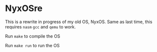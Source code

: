 # NyxOSre
This is a rewrite in progress of my old OS, NyxOS.
Same as last time, this requires `nasm` `gcc` and `qemu` to work.

Run `make` to compile the OS

Run `make run` to run the OS